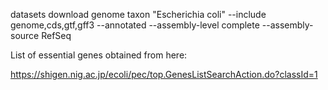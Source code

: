datasets download genome taxon "Escherichia coli" --include genome,cds,gtf,gff3 --annotated --assembly-level complete --assembly-source RefSeq



List of essential genes obtained from here:

https://shigen.nig.ac.jp/ecoli/pec/top.GenesListSearchAction.do?classId=1